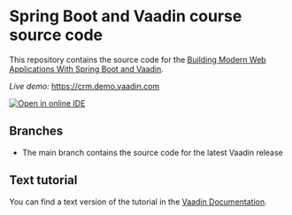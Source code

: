 # Spring Boot and Vaadin course source code

This repository contains the source code for the [Building Modern Web Applications With Spring Boot and Vaadin](https://vaadin.com/docs/latest/flow/tutorials/in-depth-course).

*Live demo:* https://crm.demo.vaadin.com

[![Open in online IDE ](https://img.shields.io/badge/Gitpod-Ready--to--Code-blue?logo=gitpod)](https://gitpod.io/#https://github.com/vaadin/flow-crm-tutorial) 

## Branches

- The main branch contains the source code for the latest Vaadin release



## Text tutorial
You can find a text version of the tutorial in the [Vaadin Documentation](https://vaadin.com/docs/latest/flow/tutorials/in-depth-course).
